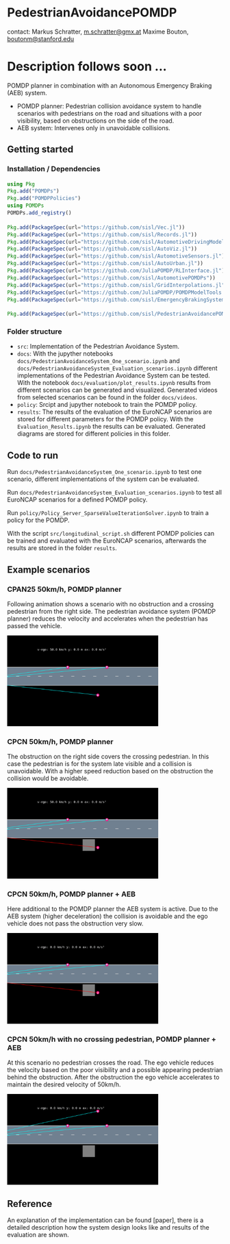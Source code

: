 # PedestrianAvoidancePOMDP

contact: Markus Schratter, [m.schratter@gmx.at](m.schratter@gmx.at) Maxime Bouton, [boutonm@stanford.edu](boutonm@stanford.edu)


# Description follows soon ...
  
POMDP planner in combination with an Autonomous Emergency Braking (AEB) system.

- POMDP planner: Pedestrian collision avoidance system to handle scenarios with pedestrians on the road and situations with a poor visibility, based on obstructions on the side of the road.  
- AEB system: Intervenes only in unavoidable collisions.

 
  
## Getting started
### Installation / Dependencies
```julia 
using Pkg
Pkg.add("POMDPs")
Pkg.add("POMDPPolicies")
using POMDPs
POMDPs.add_registry()

Pkg.add(PackageSpec(url="https://github.com/sisl/Vec.jl"))
Pkg.add(PackageSpec(url="https://github.com/sisl/Records.jl"))
Pkg.add(PackageSpec(url="https://github.com/sisl/AutomotiveDrivingModels.jl"))
Pkg.add(PackageSpec(url="https://github.com/sisl/AutoViz.jl"))
Pkg.add(PackageSpec(url="https://github.com/sisl/AutomotiveSensors.jl"))
Pkg.add(PackageSpec(url="https://github.com/sisl/AutoUrban.jl"))
Pkg.add(PackageSpec(url="https://github.com/JuliaPOMDP/RLInterface.jl"))
Pkg.add(PackageSpec(url="https://github.com/sisl/AutomotivePOMDPs"))
Pkg.add(PackageSpec(url="https://github.com/sisl/GridInterpolations.jl"))
Pkg.add(PackageSpec(url="https://github.com/JuliaPOMDP/POMDPModelTools.jl"))
Pkg.add(PackageSpec(url="https://github.com/sisl/EmergencyBrakingSystem.jl"))

Pkg.add(PackageSpec(url="https://github.com/sisl/PedestrianAvoidancePOMDP.jl"))
```

### Folder structure
- `src`: Implementation of the Pedestrian Avoidance System.
- `docs`: With the jupyther notebooks `docs/PedestrianAvoidanceSystem_One_scenario.ipynb` and `docs/PedestrianAvoidanceSystem_Evaluation_scenarios.ipynb` different implementations of the Pedestrian Avoidance System can be tested. With the notebook `docs/evaluation/plot_results.ipynb` results from different scenarios can be generated and visualized.  Generated videos from selected scenarios can be found in the folder `docs/videos`. 
- `policy`: Srcipt and jupyther notebook to train the POMDP policy.
- `results`: The results of the evaluation of the EuroNCAP scenarios are stored for different parameters for the POMDP policy. With the `Evaluation_Results.ipynb` the results can be evaluated. Generated diagrams are stored for different policies in this folder.


## Code to run

Run `docs/PedestrianAvoidanceSystem_One_scenario.ipynb` to test one scenario, different implementations of the system can be evaluated.

Run `docs/PedestrianAvoidanceSystem_Evaluation_scenarios.ipynb` to test all EuroNCAP scenarios for a defined POMDP policy.

Run `policy/Policy_Server_SparseValueIterationSolver.ipynb` to train a policy for the POMDP.

With the script  `src/longitudinal_script.sh` different POMDP policies can be trained and evaluated with the EuroNCAP scenarios, afterwards the results are stored in the folder `results`.


## Example scenarios
### CPAN25 50km/h, POMDP planner
Following animation shows a scenario with no obstruction and a crossing pedestrian from the right side. The pedestrian avoidance system (POMDP planner) reduces the velocity and accelerates when the pedestrian has passed the vehicle.

<img  src="docs/CPAN25_PedestrianAvoidancePOMDP.gif"  width="70%">

  
### CPCN 50km/h, POMDP planner
The obstruction on the right side covers the crossing pedestrian. In this case the pedestrian is for the system late visible and a collision is unavoidable. With a higher speed reduction based on the obstruction the collision would be avoidable.

<img  src="docs/CPCN_PedestrianAvoidancePOMDP_collision.gif"  width="70%">


### CPCN 50km/h, POMDP planner + AEB
Here additional to the POMDP planner the AEB system is active. Due to the AEB system (higher deceleration) the collision is avoidable and the ego vehicle does not pass the obstruction very slow.

<img  src="docs/CPCN_PedestrianAvoidancePOMDP_EmergencyBrakingSystem_critical_object.gif"  width="70%">


### CPCN 50km/h with no crossing pedestrian, POMDP planner + AEB
At this scenario no pedestrian crosses the road. The ego vehicle reduces the velocity based on the poor visibility and a possible appearing pedestrian behind the obstruction. After the obstruction the ego vehicle accelerates to maintain the desired velocity of 50km/h.

<img  src="docs/CPCN_PedestrianAvoidancePOMDP_EmergencyBrakingSystem_no_critical_object.gif"  width="70%">

  

## Reference
An explanation of the implementation can be found [paper], there is a detailed description how the system design looks like and results of the evaluation are shown.
